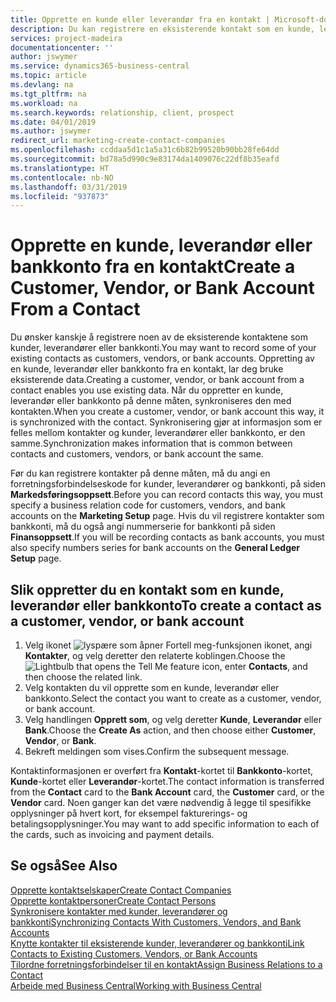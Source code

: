 ```yaml
---
title: Opprette en kunde eller leverandør fra en kontakt | Microsoft-dokumentasjon
description: Du kan registrere en eksisterende kontakt som en kunde, leverandør eller bankkonto ved å bruke eksisterende data og angi en forretningsforbindelse.
services: project-madeira
documentationcenter: ''
author: jswymer
ms.service: dynamics365-business-central
ms.topic: article
ms.devlang: na
ms.tgt_pltfrm: na
ms.workload: na
ms.search.keywords: relationship, client, prospect
ms.date: 04/01/2019
ms.author: jswymer
redirect_url: marketing-create-contact-companies
ms.openlocfilehash: ccddaa5d1c1a5a31c6b82b99520b90bb28fe64dd
ms.sourcegitcommit: bd78a5d990c9e83174da1409076c22df8b35eafd
ms.translationtype: HT
ms.contentlocale: nb-NO
ms.lasthandoff: 03/31/2019
ms.locfileid: "937873"
---
```

# <a name="create-a-customer-vendor-or-bank-account-from-a-contact"></a><span data-ttu-id="af1bc-103">Opprette en kunde, leverandør eller bankkonto fra en kontakt</span><span class="sxs-lookup"><span data-stu-id="af1bc-103">Create a Customer, Vendor, or Bank Account From a Contact</span></span>
<span data-ttu-id="af1bc-104">Du ønsker kanskje å registrere noen av de eksisterende kontaktene som kunder, leverandører eller bankkonti.</span><span class="sxs-lookup"><span data-stu-id="af1bc-104">You may want to record some of your existing contacts as customers, vendors, or bank accounts.</span></span> <span data-ttu-id="af1bc-105">Oppretting av en kunde, leverandør eller bankkonto fra en kontakt, lar deg bruke eksisterende data.</span><span class="sxs-lookup"><span data-stu-id="af1bc-105">Creating a customer, vendor, or bank account from a contact enables you use existing data.</span></span> <span data-ttu-id="af1bc-106">Når du oppretter en kunde, leverandør eller bankkonto på denne måten, synkroniseres den med kontakten.</span><span class="sxs-lookup"><span data-stu-id="af1bc-106">When you create a customer, vendor, or bank account this way, it is synchronized with the contact.</span></span> <span data-ttu-id="af1bc-107">Synkronisering gjør at informasjon som er felles mellom kontakter og kunder, leverandører eller bankkonto, er den samme.</span><span class="sxs-lookup"><span data-stu-id="af1bc-107">Synchronization makes information that is common between contacts and customers, vendors, or bank account the same.</span></span>

<span data-ttu-id="af1bc-108">Før du kan registrere kontakter på denne måten, må du angi en forretningsforbindelseskode for kunder, leverandører og bankkonti, på siden **Markedsføringsoppsett**.</span><span class="sxs-lookup"><span data-stu-id="af1bc-108">Before you can record contacts this way, you must specify a business relation code for customers, vendors, and bank accounts on the **Marketing Setup** page.</span></span> <span data-ttu-id="af1bc-109">Hvis du vil registrere kontakter som bankkonti, må du også angi nummerserie for bankkonti på siden **Finansoppsett**.</span><span class="sxs-lookup"><span data-stu-id="af1bc-109">If you will be recording contacts as bank accounts, you must also specify numbers series for bank accounts on the **General Ledger Setup** page.</span></span>

## <a name="to-create-a-contact-as-a-customer-vendor-or-bank-account"></a><span data-ttu-id="af1bc-110">Slik oppretter du en kontakt som en kunde, leverandør eller bankkonto</span><span class="sxs-lookup"><span data-stu-id="af1bc-110">To create a contact as a customer, vendor, or bank account</span></span>
1. <span data-ttu-id="af1bc-111">Velg ikonet ![lyspære som åpner Fortell meg-funksjonen](media/ui-search/search_small.png "Fortell hva du vil gjøre") ikonet, angi **Kontakter**, og velg deretter den relaterte koblingen.</span><span class="sxs-lookup"><span data-stu-id="af1bc-111">Choose the ![Lightbulb that opens the Tell Me feature](media/ui-search/search_small.png "Tell me what you want to do") icon, enter **Contacts**, and then choose the related link.</span></span>
2. <span data-ttu-id="af1bc-112">Velg kontakten du vil opprette som en kunde, leverandør eller bankkonto.</span><span class="sxs-lookup"><span data-stu-id="af1bc-112">Select the contact you want to create as a customer, vendor, or bank account.</span></span>
3. <span data-ttu-id="af1bc-113">Velg handlingen **Opprett som**, og velg deretter **Kunde**, **Leverandør** eller **Bank**.</span><span class="sxs-lookup"><span data-stu-id="af1bc-113">Choose the **Create As** action, and then choose either **Customer**, **Vendor**, or **Bank**.</span></span>
4. <span data-ttu-id="af1bc-114">Bekreft meldingen som vises.</span><span class="sxs-lookup"><span data-stu-id="af1bc-114">Confirm the subsequent message.</span></span>

<span data-ttu-id="af1bc-115">Kontaktinformasjonen er overført fra **Kontakt**-kortet til **Bankkonto**-kortet, **Kunde**-kortet eller **Leverandør**-kortet.</span><span class="sxs-lookup"><span data-stu-id="af1bc-115">The contact information is transferred from the **Contact** card to the **Bank Account** card, the **Customer** card, or the **Vendor** card.</span></span> <span data-ttu-id="af1bc-116">Noen ganger kan det være nødvendig å legge til spesifikke opplysninger på hvert kort, for eksempel fakturerings- og betalingsopplysninger.</span><span class="sxs-lookup"><span data-stu-id="af1bc-116">You may want to add specific information to each of the cards, such as invoicing and payment details.</span></span>

## <a name="see-also"></a><span data-ttu-id="af1bc-117">Se også</span><span class="sxs-lookup"><span data-stu-id="af1bc-117">See Also</span></span>
[<span data-ttu-id="af1bc-118">Opprette kontaktselskaper</span><span class="sxs-lookup"><span data-stu-id="af1bc-118">Create Contact Companies</span></span>](marketing-create-contact-companies.md)  
[<span data-ttu-id="af1bc-119">Opprette kontaktpersoner</span><span class="sxs-lookup"><span data-stu-id="af1bc-119">Create Contact Persons</span></span>](marketing-create-contact-persons.md)  
[<span data-ttu-id="af1bc-120">Synkronisere kontakter med kunder, leverandører og bankkonti</span><span class="sxs-lookup"><span data-stu-id="af1bc-120">Synchronizing Contacts With Customers, Vendors, and Bank Accounts</span></span>](marketing-synchronize-contacts-customers-vendors-bank-accounts.md)  
[<span data-ttu-id="af1bc-121">Knytte kontakter til eksisterende kunder, leverandører og bankkonti</span><span class="sxs-lookup"><span data-stu-id="af1bc-121">Link Contacts to Existing Customers, Vendors, or Bank Accounts</span></span>](marketing-how-link-contact.md)  
[<span data-ttu-id="af1bc-122">Tilordne forretningsforbindelser til en kontakt</span><span class="sxs-lookup"><span data-stu-id="af1bc-122">Assign Business Relations to a Contact</span></span>](marketing-business-relations.md#AssignBusRelContact)  
[<span data-ttu-id="af1bc-123">Arbeide med Business Central</span><span class="sxs-lookup"><span data-stu-id="af1bc-123">Working with Business Central</span></span>](ui-work-product.md)
